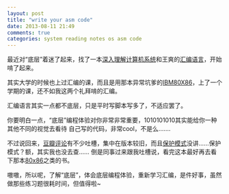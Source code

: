 ```yaml
---
layout: post
title: "write your asm code"
date: 2013-08-11 21:49
comments: true
categories: system reading notes os asm code
---
```


最近对“底层”着迷了起来，找了一本[深入理解计算机系统][0]和王爽的[汇编语言][1]，开始啃了起来。

其实大学的时候也上过汇编的课，而且是用那本异常坑爹的[IBM80X86][2]，上了一个学期的课，还不如我这两个礼拜啃的汇编。

汇编语言其实一点都不底层，只是平时写脚本写多了，不适应罢了。
<!--more-->
你要明白一点，“底层”编程体验对你非常非常重要，1010101010其实能给你一种其他不同的视觉去看待
自己写的代码，非常cool，不是么.......


不过说回来，[豆瓣评论][3]有不少吐槽，集中在版本较旧，而且[保护模式][4]没讲......保护模式？额，其实我也没去查......
倒是同事过来跟我吐槽说，看完这本最好再去看下那本[80x86][5]之类的书。

嗷嗷，所以呢，了解“底层”，体会底层编程体验，重新学习汇编，是件好事，虽然做那些练习题很耗时间，但值得啦~

[0]: http://book.douban.com/subject/1091718/
[1]: http://book.douban.com/subject/1215178/
[2]: http://book.douban.com/subject/1091718/
[3]: http://book.douban.com/review/4565624/
[4]: http://zh.wikipedia.org/zh-cn/%E4%BF%9D%E8%AD%B7%E6%A8%A1%E5%BC%8F
[5]: http://book.douban.com/subject/1080511/
